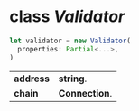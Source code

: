 <!-- @hackbg/docs: begin -->

# class *Validator*
```typescript
let validator = new Validator(
  properties: Partial<...>,
)
```

<table><tbody>
<tr><td valign="top">
<strong>address</strong></td>
<td><strong>string</strong>. </td></tr>
<tr><td valign="top">
<strong>chain</strong></td>
<td><strong>Connection</strong>. </td></tr></tbody></table>
<!-- @hackbg/docs: end -->
